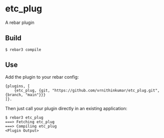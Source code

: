 etc_plug
=====

A rebar plugin

Build
-----

    $ rebar3 compile

Use
---

Add the plugin to your rebar config:

    {plugins, [
        {etc_plug, {git, "https://github.com/vrnithinkumar/etc_plug.git", {branch, "main"}}}
    ]}.

Then just call your plugin directly in an existing application:


    $ rebar3 etc_plug
    ===> Fetching etc_plug
    ===> Compiling etc_plug
    <Plugin Output>

